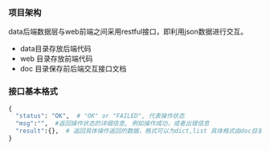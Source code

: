 ### 项目架构
data后端数据层与web前端之间采用restful接口，即利用json数据进行交互。
* data目录存放后端代码
* web 目录存放前端代码
* doc 目录保存前后端交互接口文档
### 接口基本格式
```python
{
  "status": "OK",  # "OK" or "FAILED", 代表操作状态
  "msg":"",  #返回操作状态的详细信息, 例如操作成功，或者出错信息
  "result":{},  # 返回具体操作返回的数据，格式可以为dict,list 具体格式由doc目录下的文档定义
}
```
